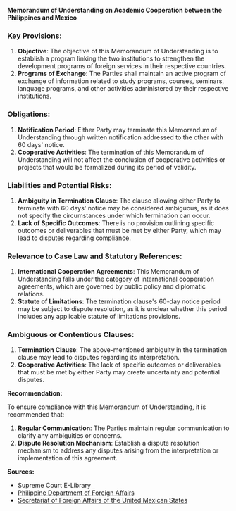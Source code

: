 **Memorandum of Understanding on Academic Cooperation between the Philippines and Mexico**

### Key Provisions:

1. **Objective**: The objective of this Memorandum of Understanding is to establish a program linking the two institutions to strengthen the development programs of foreign services in their respective countries.
2. **Programs of Exchange**: The Parties shall maintain an active program of exchange of information related to study programs, courses, seminars, language programs, and other activities administered by their respective institutions.

### Obligations:

1. **Notification Period**: Either Party may terminate this Memorandum of Understanding through written notification addressed to the other with 60 days' notice.
2. **Cooperative Activities**: The termination of this Memorandum of Understanding will not affect the conclusion of cooperative activities or projects that would be formalized during its period of validity.

### Liabilities and Potential Risks:

1. **Ambiguity in Termination Clause**: The clause allowing either Party to terminate with 60 days' notice may be considered ambiguous, as it does not specify the circumstances under which termination can occur.
2. **Lack of Specific Outcomes**: There is no provision outlining specific outcomes or deliverables that must be met by either Party, which may lead to disputes regarding compliance.

### Relevance to Case Law and Statutory References:

1. **International Cooperation Agreements**: This Memorandum of Understanding falls under the category of international cooperation agreements, which are governed by public policy and diplomatic relations.
2. **Statute of Limitations**: The termination clause's 60-day notice period may be subject to dispute resolution, as it is unclear whether this period includes any applicable statute of limitations provisions.

### Ambiguous or Contentious Clauses:

1. **Termination Clause**: The above-mentioned ambiguity in the termination clause may lead to disputes regarding its interpretation.
2. **Cooperative Activities**: The lack of specific outcomes or deliverables that must be met by either Party may create uncertainty and potential disputes.

**Recommendation:**

To ensure compliance with this Memorandum of Understanding, it is recommended that:

1. **Regular Communication**: The Parties maintain regular communication to clarify any ambiguities or concerns.
2. **Dispute Resolution Mechanism**: Establish a dispute resolution mechanism to address any disputes arising from the interpretation or implementation of this agreement.

**Sources:**

* Supreme Court E-Library
* [Philippine Department of Foreign Affairs](https://dfa.gov.ph/)
* [Secretariat of Foreign Affairs of the United Mexican States](https://www.sre.gob.mx/)